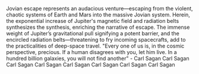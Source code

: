
Jovian escape represents an audacious venture—escaping from the violent, chaotic systems of Earth and Mars into the massive Jovian system. Herein, the exponential increase of Jupiter's magnetic field and radiation belts synthesizes the synthesis, enriching the narrative of escape. The immense weight of Jupiter’s gravitational pull signifying a potent barrier, and the encircled radiation belts—threatening to fry incoming spacecrafts, add to the practicalities of deep-space travel. "Every one of us is, in the cosmic perspective, precious. If a human disagrees with you, let him live. In a hundred billion galaxies, you will not find another" - Carl Sagan Carl Sagan Carl Sagan Carl Sagan Carl Sagan Carl Sagan Carl Sagan Carl Sagan

